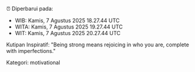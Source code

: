 ⏰ Diperbarui pada:
- WIB: Kamis, 7 Agustus 2025 18.27.44 UTC
- WITA: Kamis, 7 Agustus 2025 19.27.44 UTC
- WIT: Kamis, 7 Agustus 2025 20.27.44 UTC

Kutipan Inspiratif:
"Being strong means rejoicing in who you are, complete with imperfections."


Kategori: motivational

